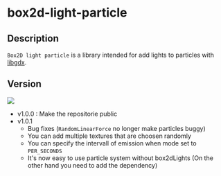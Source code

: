 # box2d-light-particle

## Description

`Box2D light particle` is a library intended for add lights to particles with [libgdx](https://github.com/libgdx/libgdx).

## Version

[![](https://jitpack.io/v/alyrow/box2d-light-particle.svg)](https://jitpack.io/#alyrow/box2d-light-particle)

- v1.0.0 : Make the repositorie public
- v1.0.1
   - Bug fixes (`RandomLinearForce` no longer make particles buggy)
   - You can add multiple textures that are choosen randomly
   - You can specify the intervall of emission when mode set to `PER_SECONDS`
   - It's now easy to use particle system without box2dLights (On the other hand you need to add the dependency)
